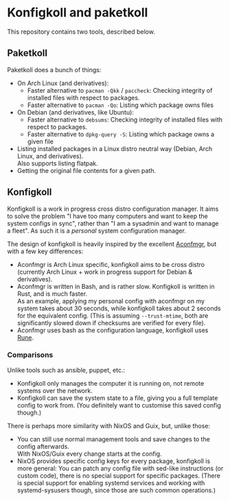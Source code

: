 # Konfigkoll and paketkoll

This repository contains two tools, described below.

## Paketkoll

Paketkoll does a bunch of things:

* On Arch Linux (and derivatives):
  * Faster alternative to `pacman -Qkk` / `paccheck`: Checking integrity of installed files with respect to packages.
  * Faster alternative to `pacman -Qo`: Listing which package owns files
* On Debian (and derivatives, like Ubuntu):
  * Faster alternative to `debsums`: Checking integrity of installed files with respect to packages.
  * Faster alternative to `dpkg-query -S`: Listing which package owns a given file
* Listing installed packages in a Linux distro neutral way (Debian, Arch Linux, and derivatives).\
  Also supports listing flatpak.
* Getting the original file contents for a given path.

## Konfigkoll

Konfigkoll is a work in progress cross distro configuration manager. It aims to solve the problem
"I have too many computers and want to keep the system configs in sync", rather than
"I am a sysadmin and want to manage a fleet". As such it is a *personal* system configuration manager.

The design of konfigkoll is heavily inspired by the excellent [Aconfmgr](https://github.com/CyberShadow/aconfmgr),
but with a few key differences:

* Aconfmgr is Arch Linux specific, konfigkoll aims to be cross distro
  (currently Arch Linux + work in progress support for Debian & derivatives).
* Aconfmgr is written in Bash, and is rather slow. Konfigkoll is written in Rust, and is much faster.\
  As an example, applying my personal config with aconfmgr on my system takes about 30 seconds, while konfigkoll
  takes about 2 seconds for the equivalent config. (This is assuming `--trust-mtime`, both are
  significantly slowed down if checksums are verified for every file).
* Aconfmgr uses bash as the configuration language, konfigkoll uses [Rune].

### Comparisons

Unlike tools such as ansible, puppet, etc.:

* Konfigkoll only manages the computer it is running on, not remote systems over the network.
* Konfigkoll can save the system state to a file, giving you a full template config to work from.
  (You definitely want to customise this saved config though.)

There is perhaps more similarity with NixOS and Guix, but, unlike those:

* You can still use normal management tools and save changes to the config afterwards.\
  With NixOS/Guix every change starts at the config.
* NixOS provides specific config keys for every package, konfigkoll is more general:
  You can patch any config file with sed-like instructions (or custom code), there is
  no special support for specific packages. (There is special support for enabling systemd
  services and working with systemd-sysusers though, since those are such common operations.)

[Rune]: https://rune-rs.github.io/
